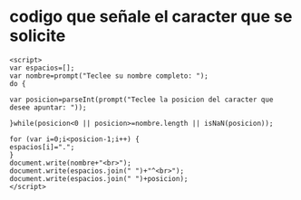 # codigo que señale el caracter que se solicite

    <script>
    var espacios=[];
    var nombre=prompt("Teclee su nombre completo: ");
    do {

    var posicion=parseInt(prompt("Teclee la posicion del caracter que desee apuntar: "));

    }while(posicion<0 || posicion>=nombre.length || isNaN(posicion));

    for (var i=0;i<posicion-1;i++) {
    espacios[i]=".";
    }
    document.write(nombre+"<br>");
    document.write(espacios.join(" ")+"^<br>");
    document.write(espacios.join(" ")+posicion);
    </script>
</body>
</html>
